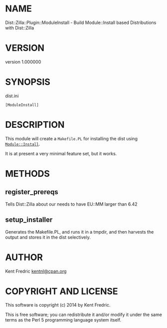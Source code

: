 # NAME

Dist::Zilla::Plugin::ModuleInstall - Build Module::Install based Distributions with Dist::Zilla

# VERSION

version 1.000000

# SYNOPSIS

dist.ini

    [ModuleInstall]

# DESCRIPTION

This module will create a `Makefile.PL` for installing the dist using [`Module::Install`](https://metacpan.org/pod/Module::Install).

It is at present a very minimal feature set, but it works.

# METHODS

## register\_prereqs

Tells Dist::Zilla about our needs to have EU::MM larger than 6.42

## setup\_installer

Generates the Makefile.PL, and runs it in a tmpdir, and then harvests the output and stores
it in the dist selectively.

# AUTHOR

Kent Fredric <kentnl@cpan.org>

# COPYRIGHT AND LICENSE

This software is copyright (c) 2014 by Kent Fredric.

This is free software; you can redistribute it and/or modify it under
the same terms as the Perl 5 programming language system itself.
